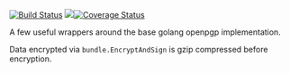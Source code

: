 [![Build Status](https://travis-ci.org/FourSee/shellgameCrypto.svg?branch=master)](https://travis-ci.org/FourSee/shellgameCrypto) <a href="https://codeclimate.com/github/FourSee/shellgameCrypto/maintainability"><img src="https://api.codeclimate.com/v1/badges/ed49c06fec1655a6e357/maintainability" /></a>[![Coverage Status](https://coveralls.io/repos/github/FourSee/shellgameCrypto/badge.svg?branch=master)](https://coveralls.io/github/FourSee/shellgameCrypto?branch=master)

A few useful wrappers around the base golang openpgp implementation.

Data encrypted via `bundle.EncryptAndSign` is gzip compressed before encryption.

